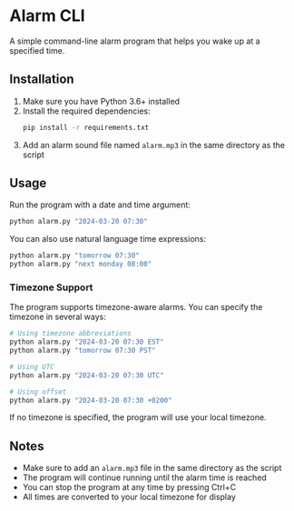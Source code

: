 # Alarm CLI

A simple command-line alarm program that helps you wake up at a specified time.

## Installation

1. Make sure you have Python 3.6+ installed
2. Install the required dependencies:
   ```bash
   pip install -r requirements.txt
   ```
3. Add an alarm sound file named `alarm.mp3` in the same directory as the script

## Usage

Run the program with a date and time argument:

```bash
python alarm.py "2024-03-20 07:30"
```

You can also use natural language time expressions:
```bash
python alarm.py "tomorrow 07:30"
python alarm.py "next monday 08:00"
```

### Timezone Support

The program supports timezone-aware alarms. You can specify the timezone in several ways:

```bash
# Using timezone abbreviations
python alarm.py "2024-03-20 07:30 EST"
python alarm.py "tomorrow 07:30 PST"

# Using UTC
python alarm.py "2024-03-20 07:30 UTC"

# Using offset
python alarm.py "2024-03-20 07:30 +0200"
```

If no timezone is specified, the program will use your local timezone.

## Notes

- Make sure to add an `alarm.mp3` file in the same directory as the script
- The program will continue running until the alarm time is reached
- You can stop the program at any time by pressing Ctrl+C
- All times are converted to your local timezone for display 